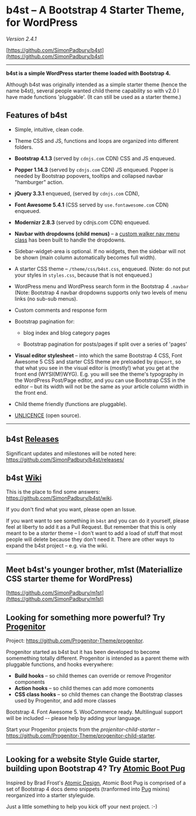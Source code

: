 # b4st – A Bootstrap 4 Starter Theme, for WordPress

*Version 2.4.1*

[https://github.com/SimonPadbury/b4st](https://github.com/SimonPadbury/b4st)

------------------

**b4st is a simple WordPress starter theme loaded with Bootstrap 4.**

Although b4st was originally intended as a simple starter theme (hence the name b4st), several people wanted child theme capability so with v2.0 I have made functions 'pluggable'. (It can still be used as a starter theme.)

## Features of b4st

* Simple, intuitive, clean code.

* Theme CSS and JS, functions and loops are organized into different folders.

* **Bootstrap 4.1.3** (served by `cdnjs.com` CDN) CSS and JS enqueued.

* **Popper 1.14.3** (served by `cdnjs.com` CDN) JS enqueued. Popper is needed by Bootstrap popovers, tooltips and collapsed navbar "hamburger" action.

* **jQuery 3.3.1** enqueued, (served by `cdnjs.com` CDN),

* **Font Awesome 5.4.1** (CSS served by `use.fontawesome.com` CDN) enqueued.

* **Modernizr 2.8.3** (served by cdnjs.com CDN) enqueued.

* **Navbar with dropdowns (child menus)** – a [custom walker nav menu class](https://github.com/SimonPadbury/b4st/blob/master/functions/navbar.php) has been built to handle the dropdowns.

* Sidebar-widget-area is optional. If no widgets, then the sidebar will not be shown (main column automatically becomes full width).

* A starter CSS theme – `/theme/css/b4st.css`, enqueued. (Note: do not put your styles in `styles.css`, because that is not enqueued.)

* WordPress menu and WordPress search form in the Bootstrap 4 `.navbar` (Note: Bootstrap 4 navbar dropdowns supports only two levels of menu links (no sub-sub menus).

* Custom comments and response form

* Bootstrap pagination for:

  * blog index and blog category pages

  * Bootstrap pagination for posts/pages if split over a series of 'pages'

* **Visual editor stylesheet** – into which the same Bootstrap 4 CSS, Font Awesome 5 CSS and starter CSS theme are preloaded by `@import`, so that what you see in the visual editor is (mostly!) what you get at the front end (WYSI(M!)WYG). E.g. you will see the theme's typography in the WordPress Post/Page editor, and you can use Bootstrap CSS in the editor – but its width will not be the same as your article column width in the front end.

* Child theme friendly (functions are pluggable).

* [UNLICENCE](http://unlicense.org) (open source).

---

## b4st [Releases](https://github.com/SimonPadbury/b4st/releases/)

Significant updates and milestones will be noted here: https://github.com/SimonPadbury/b4st/releases/

## b4st [Wiki](https://github.com/SimonPadbury/b4st/wiki)

This is the place to find some answers: https://github.com/SimonPadbury/b4st/wiki.

If you don't find what you want, please open an Issue.

If you want want to see something in `b4st` and you can do it yourself, please feel at liberty to add it as a Pull Request. But remember that this is only meant to be a _starter_ theme – I don't want to add a load of stuff that most people will delete because they don't need it. There are other ways to expand the b4st project – e.g. via the wiki.

---

## Meet b4st's younger brother, m1st (Materiallize CSS starter theme for WordPress)

[https://github.com/SimonPadbury/m1st](https://github.com/SimonPadbury/m1st)


## Looking for something more powerful? Try [Progenitor](https://github.com/Progenitor-Theme/)

Project: https://github.com/Progenitor-Theme/progenitor.

Progenitor started as b4st but it has been developed to become somemething totally different. Progenitor is intended as a parent theme with pluggable functions, and hooks everywhere:

* **Build hooks** – so child themes can override or remove Progenitor components
* **Action hooks** – so child themes can add more comonents
* **CSS class hooks** – so child themes can change the Bootstrap classes used by Progenitor, and add more classes

Bootstrap 4. Font Awesome 5. WooCommerce ready. Multilingual support will be included -- please help by adding your language.

Start your Progenitor projects from the *projenitor-child-starter* – https://github.com/Progenitor-Theme/progenitor-child-starter.

---

## Looking for a website Style Guide starter, building upon Bootstrap 4? Try [Atomic Boot Pug](https://github.com/SimonPadbury/Atomic-Boot-Pug)

Inspired by Brad Frost's [Atomic Design](http://atomicdesign.bradfrost.com/), Atomic Boot Pug is comprised of a set of Bootstrap 4 docs demo snippets (tranformed into [Pug](https://pugjs.org/api/getting-started.html) mixins) reorganized into a starter styleguide.

Just a little something to help you kick off your next project. :-)
